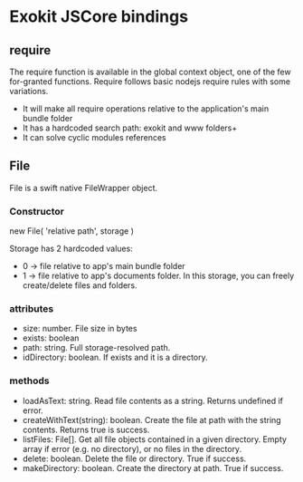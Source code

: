 # Exokit JSCore bindings

## require

The require function is available in the global context object, one of the few for-granted functions.
Require follows basic nodejs require rules with some variations.

+ It will make all require operations relative to the application's main bundle folder
+ It has a hardcoded search path: exokit and www folders+
+ It can solve cyclic modules references

## File

File is a swift native FileWrapper object.

### Constructor

new File( 'relative path', storage )

Storage has 2 hardcoded values:

+ 0 -> file relative to app's main bundle folder
+ 1 -> file relative to app's documents folder. In this storage, you can freely create/delete files and folders.

### attributes

+ size: number. File size in bytes
+ exists: boolean
+ path: string. Full storage-resolved path.
+ idDirectory: boolean. If exists and it is a directory.

### methods

+ loadAsText: string. Read file contents as a string. Returns undefined if error. 
+ createWithText(string): boolean. Create the file at path with the string contents. Returns true is success.
+ listFiles: File[]. Get all file objects contained in a given directory. Empty array if error (e.g. no directory), or no files in the directory.
+ delete: boolean. Delete the file or directory. True if success.
+ makeDirectory: boolean. Create the directory at path. True if success.